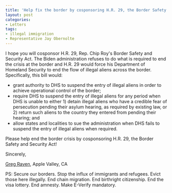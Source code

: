 ```yaml
---
title: 'Help fix the border by cosponsoring H.R. 29, the Border Safety and Security Act'
layout: post
categories:
- Letters
tags:
- illegal immigration
- Representative Jay Obernolte
---
```


I hope you will cosponsor H.R. 29, Rep. Chip Roy's Border Safety and Security Act. The Biden administration refuses to do what is required to end the crisis at the border and H.R. 29 would force his Department of Homeland Security to end the flow of illegal aliens across the border. Specifically, this bill would:

- grant authority to DHS to suspend the entry of illegal aliens in order to achieve operational control of the border;
- require DHS to suspend the entry of illegal aliens for any period when DHS is unable to either 1) detain illegal aliens who have a credible fear of persecution pending their asylum hearing, as required by existing law, or 2) return such aliens to the country they entered from pending their hearing; and
- allow states and localities to sue the administration when DHS fails to suspend the entry of illegal aliens when required.

Please help end the border crisis by cosponsoring H.R. 29, the Border Safety and Security Act!

Sincerely,

[Greg Raven](https://www.gregraven.org/), Apple Valley, CA

PS: Secure our borders. Stop the influx of immigrants and refugees. Evict those here illegally. End chain migration. End birthright citizenship. End the visa lottery. End amnesty. Make E-Verify mandatory.

